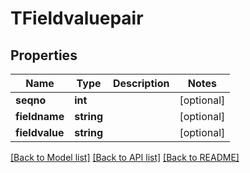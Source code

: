 # TFieldvaluepair

## Properties
Name | Type | Description | Notes
------------ | ------------- | ------------- | -------------
**seqno** | **int** |  | [optional] 
**fieldname** | **string** |  | [optional] 
**fieldvalue** | **string** |  | [optional] 

[[Back to Model list]](../README.md#documentation-for-models) [[Back to API list]](../README.md#documentation-for-api-endpoints) [[Back to README]](../README.md)


